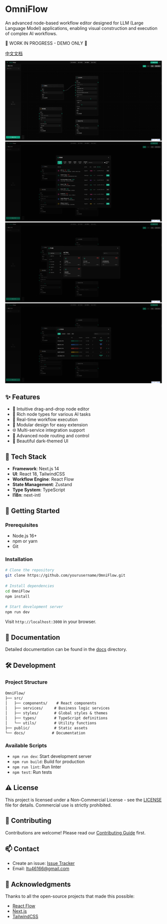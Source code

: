 # OmniFlow

An advanced node-based workflow editor designed for LLM (Large Language Model) applications, enabling visual construction and execution of complex AI workflows.
 
🚧 WORK IN PROGRESS - DEMO ONLY 🚧

[中文文档](./README.CN.md)

![OmniFlow Interface](./docs/images/asset1.png)
![OmniFlow Interface](./docs/images/asset2.png)
![OmniFlow Interface](./docs/images/asset3.png)
![OmniFlow Interface](./docs/images/asset4.png)





## ✨ Features

- 📝 Intuitive drag-and-drop node editor
- 🤖 Rich node types for various AI tasks
- 🔄 Real-time workflow execution
- 🔌 Modular design for easy extension
- 🌐 Multi-service integration support
- 🎯 Advanced node routing and control
- 🎨 Beautiful dark-themed UI

## 🔧 Tech Stack

- **Framework**: Next.js 14
- **UI**: React 18, TailwindCSS
- **Workflow Engine**: React Flow
- **State Management**: Zustand
- **Type System**: TypeScript
- **I18n**: next-intl

## 🚀 Getting Started

### Prerequisites

- Node.js 16+
- npm or yarn
- Git

### Installation

```bash
# Clone the repository
git clone https://github.com/yourusername/OmniFlow.git

# Install dependencies
cd OmniFlow
npm install

# Start development server
npm run dev
```

Visit `http://localhost:3000` in your browser.

## 📖 Documentation

Detailed documentation can be found in the [docs](./docs) directory.

## 🛠️ Development

### Project Structure

```
OmniFlow/
├── src/
│   ├── components/    # React components
│   ├── services/     # Business logic services
│   ├── styles/       # Global styles & themes
│   ├── types/        # TypeScript definitions
│   └── utils/        # Utility functions
├── public/           # Static assets
└── docs/            # Documentation
```

### Available Scripts

- `npm run dev`: Start development server
- `npm run build`: Build for production
- `npm run lint`: Run linter
- `npm test`: Run tests

## ⚠️ License

This project is licensed under a Non-Commercial License - see the [LICENSE](LICENSE) file for details.
Commercial use is strictly prohibited.

## 🤝 Contributing

Contributions are welcome! Please read our [Contributing Guide](CONTRIBUTING.md) first.

## 📫 Contact

- Create an issue: [Issue Tracker](https://github.com/B143KC47/OmniFlow/issues)
- Email: ltu46166@gmail.com

## 🙏 Acknowledgments

Thanks to all the open-source projects that made this possible:

- [React Flow](https://reactflow.dev/)
- [Next.js](https://nextjs.org/)
- [TailwindCSS](https://tailwindcss.com/)